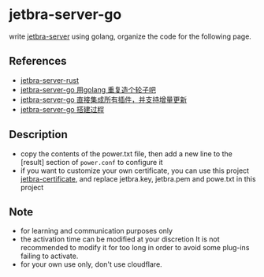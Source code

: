 # jetbra-server-go

write [jetbra-server](https://jetbra.in/s) using golang, organize the code for the following page.

## References
- [jetbra-server-rust](https://github.com/snail88/jetbra-server-rust)
- [jetbra-server-go 用golang 重复造个轮子吧](https://linux.do/t/topic/9209)
- [jetbra-server-go 直接集成所有插件，并支持增量更新](https://linux.do/t/topic/48811)
- [jetbra-server-go 搭建过程](https://linux.do/t/topic/42328)


## Description
- copy the contents of the power.txt file, then add a new line to the [result] section of `power.conf` to configure it
- if you want to customize your own certificate, you can use this project [jetbra-certificate](https://github.com/iofeqkurrc42/jetbra-certificate), and replace jetbra.key, jetbra.pem and powe.txt in this project


## Note

- for learning and communication purposes only
- the activation time can be modified at your discretion It is not recommended to modify it for too long in order to avoid some plug-ins failing to activate.
- for your own use only, don't use cloudflare.
